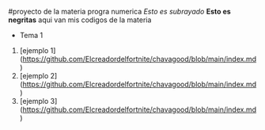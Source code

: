 #proyecto de la materia progra numerica
_Esto es subrayado_ **Esto es negritas**
aqui van mis codigos de la materia

* Tema 1
 1. [ejemplo 1] (https://github.com/Elcreadordelfortnite/chavagood/blob/main/index.md)
 2. [ejemplo 2] (https://github.com/Elcreadordelfortnite/chavagood/blob/main/index.md)
 3. [ejemplo 3] (https://github.com/Elcreadordelfortnite/chavagood/blob/main/index.md)
